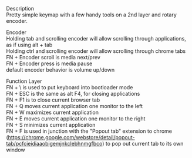 Description  
Pretty simple keymap with a few handy tools on a 2nd layer and rotary encoder.  

Encoder  
Holding tab and scrolling encoder will allow scrolling through applications, as if using alt + tab  
Holding ctrl and scrolling encoder will allow scrolling through chrome tabs  
FN + Encoder scroll is media next/prev  
FN + Encoder press is media pause  
default encoder behavior is volume up/down  

Function Layer  
FN + \ is used to put keyboard into bootloader mode  
FN + ESC is the same as alt F4, for closing applications  
FN + F1 is to close current browser tab  
FN + Q moves current application one monitor to the left  
FN + W maximizes current application  
FN + E moves current application one monitor to the right  
FN + S minimizes current application  
FN + F is used in junction with the "Popout tab" extension to chrome (https://chrome.google.com/webstore/detail/popout-tab/pcfcieidiaaobigemjnkclebhnmgfbco) to pop out current tab to its own window
